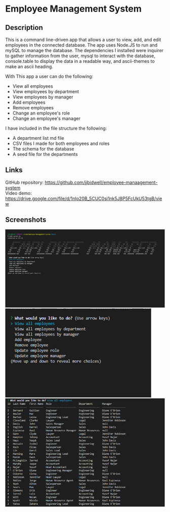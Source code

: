 # Employee Management System

## Description 

This is a command line-driven app that allows a user to view, add, and edit employees in the connected database. The app uses Node.JS to run and mySQL to manage the database. The dependencies I installed were inquirer to gather information from the user, mysql to interact with the database, console.table to display the data in a readable way, and ascii-themes to make an ascii heading.

With This app a user can do the following: 
* View all employees
* View employees by department
* View employees by manager
* Add employees
* Remove employees
* Change an employee's role
* Change an employee's manager

I have included in the file structure the following:  
* A department list md file  
* CSV files I made for both employees and roles  
* The schema for the database  
* A seed file for the departments

## Links

GitHub repository: https://github.com/jjbidwell/employee-manaagement-system  
Video demo: https://drive.google.com/file/d/1nIo20B_5CUC0si1nk5J8P5FcUkU53tgB/view

## Screenshots 

![On startup](./assets/images/startup.png)
![Choices](./assets/images/choices.png)
![All employees](./assets/images/all.png)


